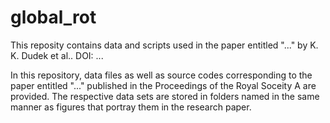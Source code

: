 # global_rot
This reposity contains data and scripts used in the paper entitled "..." by K. K. Dudek et al.. DOI: ...

In this repository, data files as well as source codes corresponding to the paper entitled "..." published in the Proceedings of the Royal Soceity A are provided. The respective data sets are stored in folders named in the same manner as figures that portray them in the research paper. 
